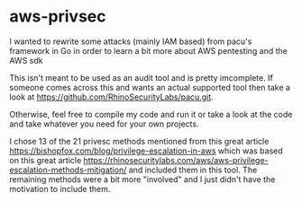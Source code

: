 # aws-privsec

I wanted to rewrite some attacks (mainly IAM based) from pacu's framework in Go in order to learn a bit more about AWS pentesting and the AWS sdk

This isn't meant to be used as an audit tool and is pretty imcomplete. If someone comes across this and wants an actual supported tool then take a look at https://github.com/RhinoSecurityLabs/pacu.git.

Otherwise, feel free to compile my code and run it or take a look at the code and take whatever you need for your own projects.

I chose 13 of the 21 privesc methods mentioned from this great article https://bishopfox.com/blog/privilege-escalation-in-aws which was based on this great article https://rhinosecuritylabs.com/aws/aws-privilege-escalation-methods-mitigation/ and included them in this tool. The remaining methods were a bit more "involved" and I just didn't have the motivation to include them. 